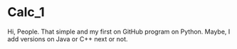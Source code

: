 # Calc_1

Hi, People.
That simple and my first on GitHub program on Python. Maybe, I add versions on Java or C++ next or not.
